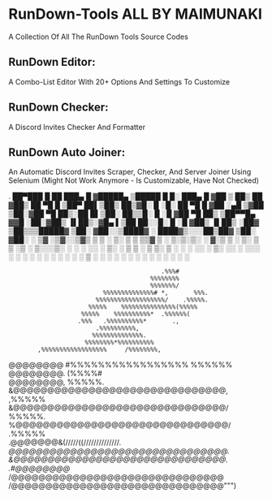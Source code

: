 # RunDown-Tools ALL BY MAIMUNAKI

A Collection Of All The RunDown Tools Source Codes

## **RunDown Editor:**

A Combo-List Editor With 20+ Options And Settings To Customize

## **RunDown Checker:**

A Discord Invites Checker And Formatter

## **RunDown Auto Joiner:**

An Automatic Discord Invites Scraper, Checker, And Server Joiner Using Selenium (Might Not Work Anymore - Is Customizable, Have Not Checked)

.
 ██▀███   █    ██  ███▄    █ ▓█████▄  ▒█████   █     █░ ███▄    █ 
▓██ ▒ ██▒ ██  ▓██▒ ██ ▀█   █ ▒██▀ ██▌▒██▒  ██▒▓█░ █ ░█░ ██ ▀█   █ 
▓██ ░▄█ ▒▓██  ▒██░▓██  ▀█ ██▒░██   █▌▒██░  ██▒▒█░ █ ░█ ▓██  ▀█ ██▒
▒██▀▀█▄  ▓▓█  ░██░▓██▒  ▐▌██▒░▓█▄   ▌▒██   ██░░█░ █ ░█ ▓██▒  ▐▌██▒
░██▓ ▒██▒▒▒█████▓ ▒██░   ▓██░░▒████▓ ░ ████▓▒░░░██▒██▓ ▒██░   ▓██░
░ ▒▓ ░▒▓░░▒▓▒ ▒ ▒ ░ ▒░   ▒ ▒  ▒▒▓  ▒ ░ ▒░▒░▒░ ░ ▓░▒ ▒  ░ ▒░   ▒ ▒ 
  ░▒ ░ ▒░░░▒░ ░ ░ ░ ░░   ░ ▒░ ░ ▒  ▒   ░ ▒ ▒░   ▒ ░ ░  ░ ░░   ░ ▒░
  ░░   ░  ░░░ ░ ░    ░   ░ ░  ░ ░  ░ ░ ░ ░ ▒    ░   ░     ░   ░ ░ 
   ░        ░              ░   ░        ░ ░      ░             ░ 
  ░    
  
  
                                              .%%%#                               
                                           %%%%%%%%                             
                                           %%%%%%%/                             
                              %%%%%%%%%%%%%%# *,       %%%.                     
                            %%%%%%%%%%%%%%%%%%%/    .%%%%%.                     
                          %%%%%    %%%%%%%%%%%%%%%(%%%%%                        
                        %%%%%    %%%%%%%%%%*  .%%%%%%(                          
                       .%%%   .%%%%%%%%%%*       .,                             
                            .%%%%%%%%%%,                                        
                           %%%%%%%%%%%%%%.                                      
                         %%%%%%%%*%%%%%%%%%%                                    
            ,%%%%%%%%%%%%%%%%%%     /%%%%%%%%,                                  
@@@@@@@@   #%%%%%%%%%%%%%%%%%          %%%%%%                                   
@@@@@@@@.                              (%%%%#                                   
@@@@@@@@,                              %%%%%.                                   
&@@@@@@@@@@@@@@@@@@@@@@@@@@@@@@@,     ,%%%%%                                    
&@@@@@@@@@@@@@@@@@@@@@@@@@@@@@@@/     %%%%%.                                    
%@@@@@@@@@@@@@@@@@@@@@@@@@@@@@@@/    .%%%%%                                     
                        .@@@@@@@&(/////((//////////////*.                       
                         @@@@@@@@@@@@@@@@@@@@@@@@@@@@@@@@.                      
                         &@@@@@@@@@@@@@@@@@@@@@@@@@@@@@@@.                      
                                               .#@@@@@@@@*                      
                                                /@@@@@@@@@@@@@@@@@@@@@@@@@@@@@@@
                                                /@@@@@@@@@@@@@@@@@@@@@@@@@@@@@@@""")
  
  
  
  
